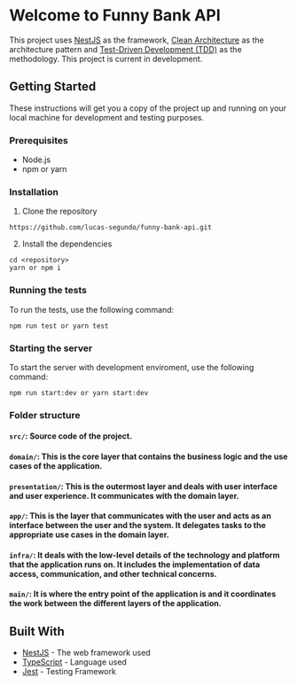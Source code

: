 # Welcome to Funny Bank API

This project uses [NestJS](https://nestjs.com/) as the framework, [Clean Architecture](https://blog.cleancoder.com/uncle-bob/2012/08/13/the-clean-architecture.html) as the architecture pattern and [Test-Driven Development (TDD)](https://en.wikipedia.org/wiki/Test-driven_development) as the methodology. This project is current in development.

## Getting Started

These instructions will get you a copy of the project up and running on your local machine for development and testing purposes.

### Prerequisites

- Node.js
- npm or yarn

### Installation

1. Clone the repository
```
https://github.com/lucas-segundo/funny-bank-api.git
```

2. Install the dependencies
```
cd <repository>
yarn or npm i
```

### Running the tests

To run the tests, use the following command:
```
npm run test or yarn test
```

### Starting the server

To start the server with development enviroment, use the following command:
```
npm run start:dev or yarn start:dev
```

### Folder structure 

#### ```src/```: Source code of the project.
#### ```domain/```: This is the core layer that contains the business logic and the use cases of the application.
#### ```presentation/```: This is the outermost layer and deals with user interface and user experience. It communicates with the domain layer.
#### ```app/```: This is the layer that communicates with the user and acts as an interface between the user and the system. It delegates tasks to the appropriate use cases in the domain layer.
#### ```infra/```: It deals with the low-level details of the technology and platform that the application runs on. It includes the implementation of data access, communication, and other technical concerns.
#### ```main/```:  It is where the entry point of the application is and it coordinates the work between the different layers of the application.

## Built With

- [NestJS](https://nestjs.com/) - The web framework used
- [TypeScript](https://www.typescriptlang.org/) - Language used
- [Jest](https://jestjs.io/) - Testing Framework
